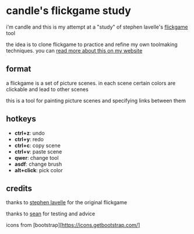 # candle's flickgame study
i'm candle and this is my attempt at a "study" of stephen lavelle's [flickgame][1] tool

the idea is to clone flickgame to practice and refine my own toolmaking techniques. you can [read more about this on my website][2]

## format
a flickgame is a set of picture scenes. in each scene certain colors are clickable and lead to other scenes

this is a tool for painting picture scenes and specifying links between them

## hotkeys
 * __ctrl+z__: undo
 * __ctrl+y__: redo
 * __ctrl+c__: copy scene
 * __ctrl+v__: paste scene
 * __qwer__: change tool
 * __asdf__: change brush
 * __alt+click__: pick color

## credits
thanks to [stephen lavelle](https://www.increpare.com/) for the original flickgame

thanks to [sean](https://twitter.com/SeanSLeBlanc) for testing and advice

icons from [bootstrap][https://icons.getbootstrap.com/]

[1]: http://flickgame.org
[2]: https://kool.tools/blog/flickgame-study.html
